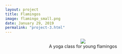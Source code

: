 ```yaml
---
layout: project
title: Flamingos
image: flamingo_small.png
date: January 29, 2019
permalink: "project-3.html"
---
```

<center><img src="{{ site.baseurl }}/files/pics/{{ page.image }}" style="max-width:70%"></center>
<center>A yoga class for young flamingos</center>

<!-- Intermodal Navigation -->
<br>
<center>
  <table>
    <thead>
      <tr>
        <a href="{{site.baseurl}}/project-2.html"><i class="fas fa-chevron-circle-left fa-3x"></i></a>
        <a href="{{site.baseurl}}/project-4.html"><i class="fas fa-chevron-circle-right fa-3x"></i></a>
      </tr>
    </thead>
  </table>
</center>
